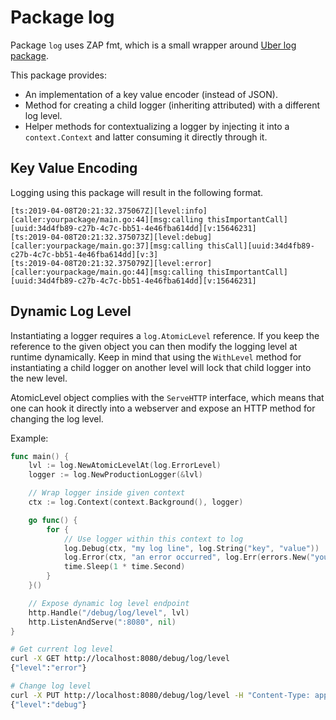# Package log

Package `log` uses ZAP fmt, which is a small wrapper around [Uber log package](https://godoc.org/go.uber.org/zap).

This package provides:

- An implementation of a key value encoder (instead of JSON).
- Method for creating a child logger (inheriting attributed) with a different log level.
- Helper methods for contextualizing a logger by injecting it into a `context.Context` and latter consuming it directly through it.

## Key Value Encoding

Logging using this package will result in the following format.

```log
[ts:2019-04-08T20:21:32.375067Z][level:info][caller:yourpackage/main.go:44][msg:calling thisImportantCall][uuid:34d4fb89-c27b-4c7c-bb51-4e46fba614dd][v:15646231]
[ts:2019-04-08T20:21:32.375073Z][level:debug][caller:yourpackage/main.go:37][msg:calling thisCall][uuid:34d4fb89-c27b-4c7c-bb51-4e46fba614dd][v:3]
[ts:2019-04-08T20:21:32.375079Z][level:error][caller:yourpackage/main.go:44][msg:calling thisImportantCall][uuid:34d4fb89-c27b-4c7c-bb51-4e46fba614dd][v:15646231]
```

## Dynamic Log Level

Instantiating a logger requires a `log.AtomicLevel` reference. If you keep the reference to the given object you can then modify the logging level at runtime dynamically. Keep in mind that using the `WithLevel` method for instantiating a child logger on another level will lock that child logger into the new level.

AtomicLevel object complies with the `ServeHTTP` interface, which means that one can hook it directly into a webserver and expose an HTTP method for changing the log level.

Example:

```go
func main() {
    lvl := log.NewAtomicLevelAt(log.ErrorLevel)
    logger := log.NewProductionLogger(&lvl)

    // Wrap logger inside given context
    ctx := log.Context(context.Background(), logger)

    go func() {
        for {
            // Use logger within this context to log
            log.Debug(ctx, "my log line", log.String("key", "value"))
            log.Error(ctx, "an error occurred", log.Err(errors.New("your error here")))
            time.Sleep(1 * time.Second)
        }
    }()

    // Expose dynamic log level endpoint
    http.Handle("/debug/log/level", lvl)
    http.ListenAndServe(":8080", nil)
}
```

```bash
# Get current log level
curl -X GET http://localhost:8080/debug/log/level
{"level":"error"}

# Change log level
curl -X PUT http://localhost:8080/debug/log/level -H "Content-Type: application/json" -d '{"level":"debug"}'
{"level":"debug"}
```
